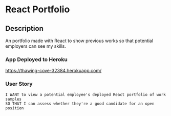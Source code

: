 # React Portfolio

## Description
An portfolio made with React to show previous works so that potential employers can see my skills.

### App Deployed to Heroku 
https://thawing-cove-32384.herokuapp.com/


### User Story
``` AS AN employer looking for candidates with experience building single-page applications
I WANT to view a potential employee's deployed React portfolio of work samples
SO THAT I can assess whether they're a good candidate for an open position
